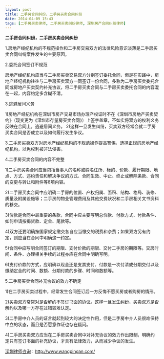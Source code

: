 ```yaml
---
layout: post
title: 二手房合同纠纷，二手房买卖合同纠纷
date: 2014-04-09 15:43
tags: [二手房买卖律师, 二手房买卖纠纷律师, 深圳房产合同纠纷律师]
---
```

<strong>二手房合同纠纷，二手房买卖合同纠纷</strong>

1.房地产经纪机构的不规范操作和二手房交易双方的法律风险意识淡薄是二手房买卖合同纠纷案件发生的主要原因。

2.委托合同签订不规范

房地产经纪机构应当与二手房买卖交易双方分别签订委托合同，但是在实践中，房地产经纪机构往往与二手房买卖双方一同签订一份合同，多称为二手房买卖委托合同或房地产买卖契约补充协议，将二手房买卖合同与二手房买卖委托合同的内容混在一起，内容约定多含糊不清。

3.逃避居间义务

1)房地产经纪机构在深圳市房产交易市场办理产权证时不在《深圳市房地产买卖契约》（现变更为《深圳市存量房买卖合同》）上签字盖章，不如实将双方的权利义务反映在合同上，逃避居间义务。
2)这样一旦发生纠纷，买卖双方经常会就二手房买卖合同是否成立以及如何履行发生争议。

3.二手房买卖双方对房地产经纪机构的不规范操作提高警惕，选择正规的房地产经纪机构，以免权利被非法侵害。

4.二手房买卖合同的内容不完整

1)二手房买卖合同应当包括当事人的名称或姓名住所、标的、价款、履行期限、地点、方式、违约责任和解决争议的方式、合同生效、中止、终止或解除条款、合同的变更与转让和附件等8项内容。

2)二手房买卖合同中应明确二手房的位置、产权归属、面积、结构、格局、装修、质量及附属设施等；二手房的物业管理费用及其他交费状况和二手房相关文书资料的移交。

3)价款是合同中最重要的条款，合同中应主要写明总价款、付款方式、付款条件、如何申请按揭贷款、定金、尾款等。

4)双方还要明确按国家规定缴交各自应当缴交的税费和杂费；如果双方另有约定，则应当在合同中明确这一约定。

5)合同中应写明合同签订的期限、支付价款的期限、交付二手房的期限等。交房时间、条件、办理相关手续的过程亦应在合同中明确写明。

6)支付价款的方式，应明确以现金还是支票支付，付款是一次付清或分期交付以及缴纳定金的时间、数额、分期付款的步骤、时间和数额等。

5.二手房买卖合同补充协议的效力不确定

1)在二手房买卖过程中，经常发生合同签订后一方反悔不愿买房或者购房的情形。

2)买卖双方常常对是否解约不签订书面的协议。这样一旦发生纠纷，买卖双方是否解约以及哪一方存在过错较难认定。

3)二手房中介人员的证言就起到较大的决定性作用，但是二手房中介人员很难保持中立的状态，而且是否愿意作证也存在疑问。

4)二手房买卖双方应当在二手房买卖合同中对补充协议的效力作出限制，明确约定只有签订书面的补充协议，才具有法律效力，从而减少争议的发生。





<a href="http://www.wangpingan.com/">深圳律师咨询</a>：<a href="http://www.wangpingan.com/">http://www.wangpingan.com/</a>

